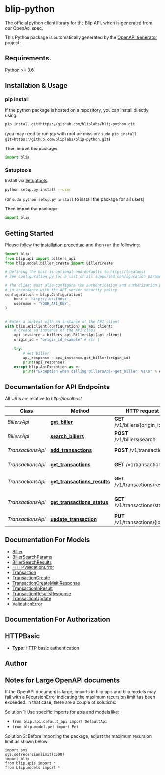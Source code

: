# blip-python
The official python client library for the Blip API, which is generated from our OpenApi spec.

This Python package is automatically generated by the [OpenAPI Generator](https://openapi-generator.tech) project:

## Requirements.

Python >= 3.6

## Installation & Usage
### pip install

If the python package is hosted on a repository, you can install directly using:

```sh
pip install git+https://github.com/bliplabs/blip-python.git
```
(you may need to run `pip` with root permission: `sudo pip install git+https://github.com/bliplabs/blip-python.git`)

Then import the package:
```python
import blip
```

### Setuptools

Install via [Setuptools](http://pypi.python.org/pypi/setuptools).

```sh
python setup.py install --user
```
(or `sudo python setup.py install` to install the package for all users)

Then import the package:
```python
import blip
```

## Getting Started

Please follow the [installation procedure](#installation--usage) and then run the following:

```python
import blip
from blip.api import billers_api
from blip.model.biller_create import BillerCreate

# Defining the host is optional and defaults to http://localhost
# See configuration.py for a list of all supported configuration parameters.

# The client must also configure the authentication and authorization parameters
# in accordance with the API server security policy.
configuration = blip.Configuration(
    host = 'http://localhost',
    username = 'YOUR_API_KEY',
)


# Enter a context with an instance of the API client
with blip.ApiClient(configuration) as api_client:
    # Create an instance of the API class
    api_instance = billers_api.BillersApi(api_client)
    origin_id = "origin_id_example" # str | 

    try:
        # Get Biller
        api_response = api_instance.get_biller(origin_id)
        print(api_response)
    except blip.ApiException as e:
        print("Exception when calling BillersApi->get_biller: %s\n" % e)
```

## Documentation for API Endpoints

All URIs are relative to *http://localhost*

Class | Method | HTTP request | Description
------------ | ------------- | ------------- | -------------
*BillersApi* | [**get_biller**](docs/BillersApi.md#get_biller) | **GET** /v1/billers/{origin_id} | Get Biller
*BillersApi* | [**search_billers**](docs/BillersApi.md#search_billers) | **POST** /v1/billers/search | Search Billers
*TransactionsApi* | [**add_transactions**](docs/TransactionsApi.md#add_transactions) | **POST** /v1/transactions | Add Transactions
*TransactionsApi* | [**get_transactions**](docs/TransactionsApi.md#get_transactions) | **GET** /v1/transactions | Get Transactions
*TransactionsApi* | [**get_transactions_results**](docs/TransactionsApi.md#get_transactions_results) | **GET** /v1/transactions/results | Get Transactions Results
*TransactionsApi* | [**get_transactions_status**](docs/TransactionsApi.md#get_transactions_status) | **GET** /v1/transactions/status | Get Transactions Status
*TransactionsApi* | [**update_transaction**](docs/TransactionsApi.md#update_transaction) | **PUT** /v1/transactions/{id} | Update Transaction


## Documentation For Models

 - [Biller](docs/Biller.md)
 - [BillerSearchParams](docs/BillerSearchParams.md)
 - [BillerSearchResults](docs/BillerSearchResults.md)
 - [HTTPValidationError](docs/HTTPValidationError.md)
 - [Transaction](docs/Transaction.md)
 - [TransactionCreate](docs/TransactionCreate.md)
 - [TransactionCreateMultiResponse](docs/TransactionCreateMultiResponse.md)
 - [TransactionInResult](docs/TransactionInResult.md)
 - [TransactionResultsResponse](docs/TransactionResultsResponse.md)
 - [TransactionUpdate](docs/TransactionUpdate.md)
 - [ValidationError](docs/ValidationError.md)


## Documentation For Authorization


## HTTPBasic

- **Type**: HTTP basic authentication


## Author




## Notes for Large OpenAPI documents
If the OpenAPI document is large, imports in blip.apis and blip.models may fail with a
RecursionError indicating the maximum recursion limit has been exceeded. In that case, there are a couple of solutions:

Solution 1:
Use specific imports for apis and models like:
- `from blip.api.default_api import DefaultApi`
- `from blip.model.pet import Pet`

Solution 2:
Before importing the package, adjust the maximum recursion limit as shown below:
```
import sys
sys.setrecursionlimit(1500)
import blip
from blip.apis import *
from blip.models import *
```
